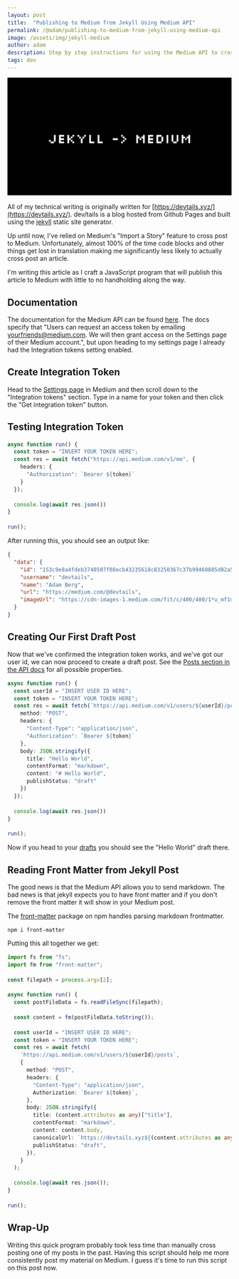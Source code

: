 ```yaml
---
layout: post
title:  "Publishing to Medium from Jekyll Using Medium API"
permalink: /@adam/publishing-to-medium-from-jekyll-using-medium-api
image: /assets/img/jekyll-medium
author: adam
description: Step by step instructions for using the Medium API to cross post to Medium
tags: dev
---
```


![](/assets/img/jekyll-medium.png)

All of my technical writing is originally written for [https://devtails.xyz/](https://devtails.xyz/). dev/tails is a blog hosted from Github Pages and built using the [jekyll](https://jekyllrb.com/) static site generator.

Up until now, I've relied on Medium's "Import a Story" feature to cross post to Medium.  Unfortunately, almost 100% of the time code blocks and other things get lost in translation making me significantly less likely to actually cross post an article.  

I'm writing this article as I craft a JavaScript program that will publish this article to Medium with little to no handholding along the way.

## Documentation

The documentation for the Medium API can be found [here](https://github.com/Medium/medium-api-docs).  The docs specify that "Users can request an access token by emailing yourfriends@medium.com. We will then grant access on the Settings page of their Medium account.", but upon heading to my settings page I already had the Integration tokens setting enabled.

## Create Integration Token

Head to the [Settings page](https://medium.com/me/settings) in Medium and then scroll down to the "Integration tokens" section.  Type in a name for your token and then click the "Get integration token" button.

## Testing Integration Token

```ts
async function run() {
  const token = "INSERT YOUR TOKEN HERE";
  const res = await fetch("https://api.medium.com/v1/me", {
    headers: {
      "Authorization": `Bearer ${token}`
    }
  });
  
  console.log(await res.json())
}

run();
```

After running this, you should see an output like:

```json
{
  "data": {
    "id": "153c9e8a4fdeb3740507f08ecb43235618c83250367c37b99460885d02a51c614",
    "username": "devtails",
    "name": "Adam Berg",
    "url": "https://medium.com/@devtails",
    "imageUrl": "https://cdn-images-1.medium.com/fit/c/400/400/1*u_mf1m5mJY_XDpgyjLoYOg.jpeg"
  }
}
```

## Creating Our First Draft Post

Now that we've confirmed the integration token works, and we've got our user id, we can now proceed to create a draft post.  See the [Posts section in the API docs](https://github.com/Medium/medium-api-docs#33-posts) for all possible properties.

```ts
async function run() {
  const userId = "INSERT USER ID HERE";
  const token = "INSERT YOUR TOKEN HERE";
  const res = await fetch(`https://api.medium.com/v1/users/${userId}/posts`, {
    method: "POST",
    headers: {
      "Content-Type": "application/json",
      "Authorization": `Bearer ${token}`
    },
    body: JSON.stringify({
      title: "Hello World",
      contentFormat: "markdown",
      content: "# Hello World",
      publishStatus: "draft"
    })
  });
  
  console.log(await res.json())
}

run();
```

Now if you head to your [drafts](https://medium.com/me/stories/drafts) you should see the "Hello World" draft there.

## Reading Front Matter from Jekyll Post

The good news is that the Medium API allows you to send markdown.  The bad news is that jekyll expects you to have front matter and if you don't remove the front matter it will show in your Medium post.

The [front-matter](https://www.npmjs.com/package/front-matter) package on npm handles parsing markdown frontmatter.

```
npm i front-matter
```

Putting this all together we get:

```typescript
import fs from "fs";
import fm from "front-matter";

const filepath = process.argv[2];

async function run() {
  const postFileData = fs.readFileSync(filepath);

  const content = fm(postFileData.toString());

  const userId = "INSERT USER ID HERE";
  const token = "INSERT YOUR TOKEN HERE";
  const res = await fetch(
    `https://api.medium.com/v1/users/${userId}/posts`,
    {
      method: "POST",
      headers: {
        "Content-Type": "application/json",
        Authorization: `Bearer ${token}`,
      },
      body: JSON.stringify({
        title: (content.attributes as any)["title"],
        contentFormat: "markdown",
        content: content.body,
        canonicalUrl: `https://devtails.xyz${(content.attributes as any)["permalink"]}`,
        publishStatus: "draft",
      }),
    }
  );

  console.log(await res.json());
}

run();
```

## Wrap-Up

Writing this quick program probably took less time than manually cross posting one of my posts in the past.  Having this script should help me more consistently post my material on Medium.  I guess it's time to run this script on this post now.